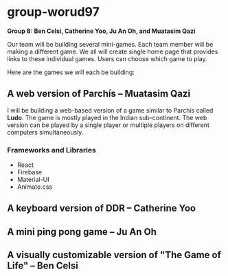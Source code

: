 # group-worud97

**Group 8: Ben Celsi, Catherine Yoo, Ju An Oh, and Muatasim Qazi**

Our team will be building several mini-games.
Each team member will be making a different game. We all will create single home page that provides links to these individual games. Users can choose which game to play. 

Here are the games we will each be building:

## A web version of Parchís – Muatasim Qazi
I will be building a web-based version of a game similar to Parchís called **Ludo**. The game is mostly played in the Indian sub-continent. The web version can be played by a single player or multiple players on different computers simultaneously.

### Frameworks and Libraries
* React
* Firebase
* Material-UI
* Animate.css


## A keyboard version of DDR – Catherine Yoo
## A mini ping pong game – Ju An Oh
## A visually customizable version of "The Game of Life" – Ben Celsi
